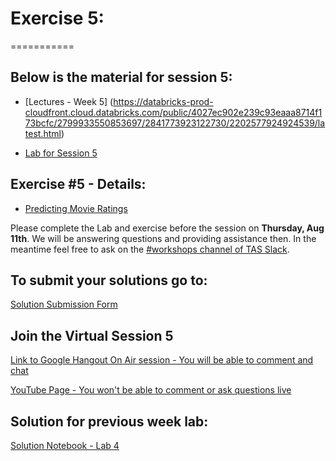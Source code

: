 # Exercise 5:
===========

## Below is the material for session 5:
- [Lectures - Week 5] (https://databricks-prod-cloudfront.cloud.databricks.com/public/4027ec902e239c93eaaa8714f173bcfc/2799933550853697/2841773923122730/2202577924924539/latest.html)

- [Lab for Session 5](https://databricks-prod-cloudfront.cloud.databricks.com/public/4027ec902e239c93eaaa8714f173bcfc/2799933550853697/2841773923122741/2202577924924539/latest.html)

## Exercise #5 - Details:
- [Predicting Movie Ratings](https://databricks-prod-cloudfront.cloud.databricks.com/public/4027ec902e239c93eaaa8714f173bcfc/2799933550853697/2841773923122807/2202577924924539/latest.html)

Please complete the Lab and exercise before the session on **Thursday, Aug 11th**. 
We will be answering questions and providing assistance then.
In the meantime feel free to ask on the [#workshops channel of TAS Slack](https://torontoapachespark.slack.com/messages/workshops/).

## To submit your solutions go to:
[Solution Submission Form](http://goo.gl/forms/7UIS2jwTD9hcKv7n2)

## Join the Virtual Session 5
[Link to Google Hangout On Air session - You will be able to comment and chat](https://plus.google.com/events/cj80ktp0dnh9119ub3g53jghe9o)

[YouTube Page - You won't be able to comment or ask questions live](http://www.youtube.com/watch?v=Q6xt1AbHl3k)

## Solution for previous week lab:
[Solution Notebook - Lab 4](https://databricks-prod-cloudfront.cloud.databricks.com/public/4027ec902e239c93eaaa8714f173bcfc/2799933550853697/1853118572324048/2202577924924539/latest.html)
